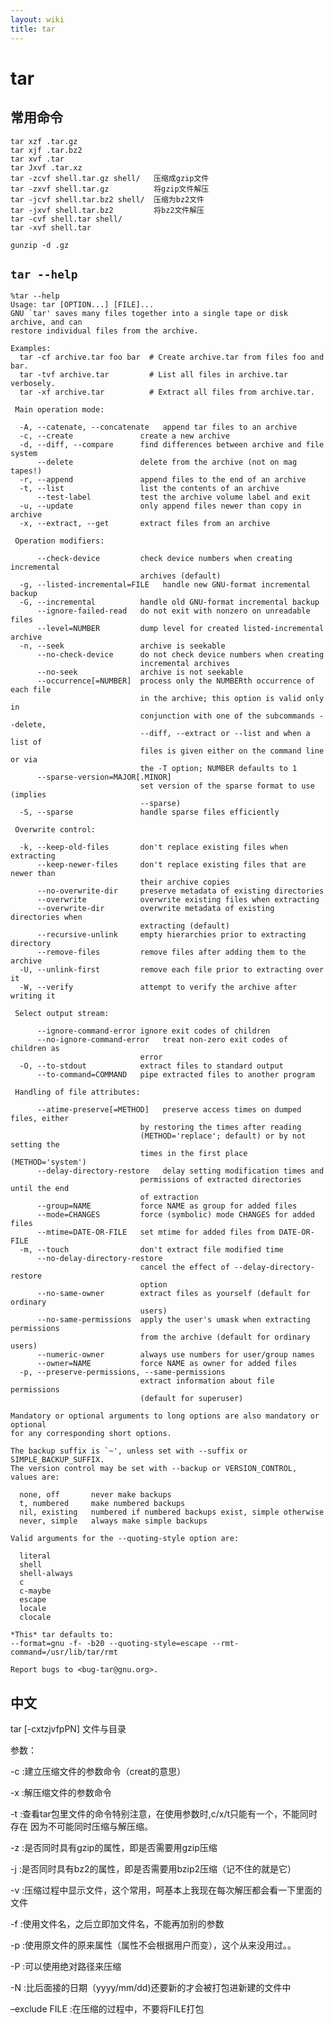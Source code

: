 ```yaml
---
layout: wiki
title: tar
---
```


# tar

## 常用命令
    tar xzf .tar.gz
    tar xjf .tar.bz2
    tar xvf .tar
    tar Jxvf .tar.xz 
    tar -zcvf shell.tar.gz shell/   压缩成gzip文件
    tar -zxvf shell.tar.gz          将gzip文件解压
    tar -jcvf shell.tar.bz2 shell/  压缩为bz2文件
    tar -jxvf shell.tar.bz2         将bz2文件解压
    tar -cvf shell.tar shell/
    tar -xvf shell.tar

    gunzip -d .gz

## `tar --help`

    %tar --help
    Usage: tar [OPTION...] [FILE]...
    GNU `tar' saves many files together into a single tape or disk archive, and can
    restore individual files from the archive.
    
    Examples:
      tar -cf archive.tar foo bar  # Create archive.tar from files foo and bar.
      tar -tvf archive.tar         # List all files in archive.tar verbosely.
      tar -xf archive.tar          # Extract all files from archive.tar.
    
     Main operation mode:
    
      -A, --catenate, --concatenate   append tar files to an archive
      -c, --create               create a new archive
      -d, --diff, --compare      find differences between archive and file system
          --delete               delete from the archive (not on mag tapes!)
      -r, --append               append files to the end of an archive
      -t, --list                 list the contents of an archive
          --test-label           test the archive volume label and exit
      -u, --update               only append files newer than copy in archive
      -x, --extract, --get       extract files from an archive
    
     Operation modifiers:
    
          --check-device         check device numbers when creating incremental
                                 archives (default)
      -g, --listed-incremental=FILE   handle new GNU-format incremental backup
      -G, --incremental          handle old GNU-format incremental backup
          --ignore-failed-read   do not exit with nonzero on unreadable files
          --level=NUMBER         dump level for created listed-incremental archive
      -n, --seek                 archive is seekable
          --no-check-device      do not check device numbers when creating
                                 incremental archives
          --no-seek              archive is not seekable
          --occurrence[=NUMBER]  process only the NUMBERth occurrence of each file
                                 in the archive; this option is valid only in
                                 conjunction with one of the subcommands --delete,
                                 --diff, --extract or --list and when a list of
                                 files is given either on the command line or via
                                 the -T option; NUMBER defaults to 1
          --sparse-version=MAJOR[.MINOR]
                                 set version of the sparse format to use (implies
                                 --sparse)
      -S, --sparse               handle sparse files efficiently
    
     Overwrite control:
    
      -k, --keep-old-files       don't replace existing files when extracting
          --keep-newer-files     don't replace existing files that are newer than
                                 their archive copies
          --no-overwrite-dir     preserve metadata of existing directories
          --overwrite            overwrite existing files when extracting
          --overwrite-dir        overwrite metadata of existing directories when
                                 extracting (default)
          --recursive-unlink     empty hierarchies prior to extracting directory
          --remove-files         remove files after adding them to the archive
      -U, --unlink-first         remove each file prior to extracting over it
      -W, --verify               attempt to verify the archive after writing it
    
     Select output stream:
    
          --ignore-command-error ignore exit codes of children
          --no-ignore-command-error   treat non-zero exit codes of children as
                                 error
      -O, --to-stdout            extract files to standard output
          --to-command=COMMAND   pipe extracted files to another program
    
     Handling of file attributes:
    
          --atime-preserve[=METHOD]   preserve access times on dumped files, either
                                 by restoring the times after reading
                                 (METHOD='replace'; default) or by not setting the
                                 times in the first place (METHOD='system')
          --delay-directory-restore   delay setting modification times and
                                 permissions of extracted directories until the end
                                 of extraction
          --group=NAME           force NAME as group for added files
          --mode=CHANGES         force (symbolic) mode CHANGES for added files
          --mtime=DATE-OR-FILE   set mtime for added files from DATE-OR-FILE
      -m, --touch                don't extract file modified time
          --no-delay-directory-restore
                                 cancel the effect of --delay-directory-restore
                                 option
          --no-same-owner        extract files as yourself (default for ordinary
                                 users)
          --no-same-permissions  apply the user's umask when extracting permissions
                                 from the archive (default for ordinary users)
          --numeric-owner        always use numbers for user/group names
          --owner=NAME           force NAME as owner for added files
      -p, --preserve-permissions, --same-permissions
                                 extract information about file permissions
                                 (default for superuser)
    
    Mandatory or optional arguments to long options are also mandatory or optional
    for any corresponding short options.
    
    The backup suffix is `~', unless set with --suffix or SIMPLE_BACKUP_SUFFIX.
    The version control may be set with --backup or VERSION_CONTROL, values are:
    
      none, off       never make backups
      t, numbered     make numbered backups
      nil, existing   numbered if numbered backups exist, simple otherwise
      never, simple   always make simple backups
    
    Valid arguments for the --quoting-style option are:
    
      literal
      shell
      shell-always
      c
      c-maybe
      escape
      locale
      clocale
    
    *This* tar defaults to:
    --format=gnu -f- -b20 --quoting-style=escape --rmt-command=/usr/lib/tar/rmt
    
    Report bugs to <bug-tar@gnu.org>.

## 中文

tar [-cxtzjvfpPN] 文件与目录

参数：

-c :建立压缩文件的参数命令（creat的意思）

-x :解压缩文件的参数命令

-t :查看tar包里文件的命令特别注意，在使用参数时,c/x/t只能有一个，不能同时存在
因为不可能同时压缩与解压缩。

-z :是否同时具有gzip的属性，即是否需要用gzip压缩

-j :是否同时具有bz2的属性，即是否需要用bzip2压缩（记不住的就是它）

-v :压缩过程中显示文件，这个常用，呵基本上我现在每次解压都会看一下里面的文件

-f :使用文件名，之后立即加文件名，不能再加别的参数

-p :使用原文件的原来属性（属性不会根据用户而变），这个从来没用过。。

-P :可以使用绝对路径来压缩

-N :比后面接的日期（yyyy/mm/dd)还要新的才会被打包进新建的文件中

–exclude FILE :在压缩的过程中，不要将FILE打包
